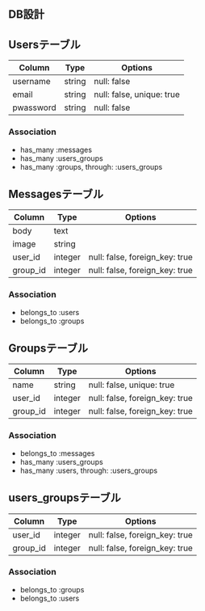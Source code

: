 ## DB設計

## Usersテーブル

|Column|Type|Options|
|------|----|-------|
|username|string|null: false|
|email|string|null: false, unique: true|
|pwassword|string|null: false|

### Association
- has_many :messages
- has_many :users_groups
- has_many :groups, through: :users_groups


## Messagesテーブル

|Column|Type|Options|
|------|----|-------|
|body|text|
|image|string|
|user_id|integer|null: false, foreign_key: true|
|group_id|integer|null: false, foreign_key: true|

### Association
- belongs_to :users
- belongs_to :groups


## Groupsテーブル
|Column|Type|Options|
|------|----|-------|
|name|string|null: false, unique: true|
|user_id|integer|null: false, foreign_key: true|
|group_id|integer|null: false, foreign_key: true|

### Association
- belongs_to :messages
- has_many :users_groups
- has_many :users, through: :users_groups


## users_groupsテーブル
|Column|Type|Options|
|------|----|-------|
|user_id|integer|null: false, foreign_key: true|
|group_id|integer|null: false, foreign_key: true|

### Association
- belongs_to :groups
- belongs_to :users
